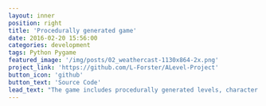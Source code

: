 ```yaml
---
layout: inner
position: right
title: 'Procedurally generated game'
date: 2016-02-20 15:56:00
categories: development
tags: Python Pygame
featured_image: '/img/posts/02_weathercast-1130x864-2x.png'
project_link: 'https://github.com/L-Forster/ALevel-Project'
button_icon: 'github'
button_text: 'Source Code'
lead_text: "The game includes procedurally generated levels, character AI tracking, and a local score storage system with value validation. As part of the A-level specification, I created an exhaustive list of test cases and systematically tested every feature to ensure that all bugs are minimised. The documentation for this project is comprehensive and explains in detail the decisions I made and their possible limitations."
---
```


